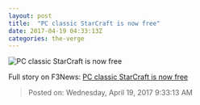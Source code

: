 ```yaml
---
layout: post
title:  "PC classic StarCraft is now free"
date: 2017-04-19 04:33:13Z
categories: the-verge
---
```


![PC classic StarCraft is now free](https://cdn0.vox-cdn.com/thumbor/PkDCtYIGbRKwtPHK7BbkNCIV2mU=/0x60:640x420/1600x900/cdn0.vox-cdn.com/uploads/chorus_image/image/54333301/sc1.0.jpg)




Full story on F3News: [PC classic StarCraft is now free](http://www.f3nws.com/n/q3yB3F)

> Posted on: Wednesday, April 19, 2017 9:33:13 AM
